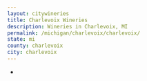 ```yaml
---
layout: citywineries
title: Charlevoix Wineries
description: Wineries in Charlevoix, MI
permalink: /michigan/charlevoix/charlevoix/
state: mi
county: charlevoix
city: charlevoix
---
```

-
